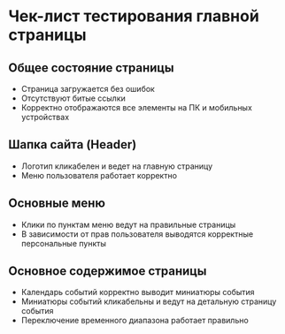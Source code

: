 # Чек-лист тестирования главной страницы

## Общее состояние страницы
- Страница загружается без ошибок
- Отсутствуют битые ссылки  
- Корректно отображаются все элементы на ПК и мобильных устройствах  

## Шапка сайта (Header)
- Логотип кликабелен и ведет на главную страницу
- Меню пользователя работает корректно 

## Основные меню  
- Клики по пунктам меню ведут на правильные страницы
- В зависимости от прав пользователя выводятся корректные персональные пункты

## Основное содержимое страницы
- Календарь событий корректно выводит миниатюры события
- Миниатюры событий кликабельны и ведут на детальную страницу события
- Переключение временного диапазона работает правильно
